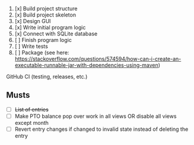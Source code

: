 1. [x] Build project structure
2. [x] Build project skeleton
3. [x] Design GUI
4. [x] Write initial program logic
5. [x] Connect with SQLite database
6. [ ] Finish program logic
7. [ ] Write tests
8. [ ] Package (see here: https://stackoverflow.com/questions/574594/how-can-i-create-an-executable-runnable-jar-with-dependencies-using-maven)

GitHub CI (testing, releases, etc.)

## Musts

- [ ] ~~List of entries~~
- [ ] Make PTO balance pop over work in all views OR disable all views except month
- [ ] Revert entry changes if changed to invalid state instead of deleting the entry
